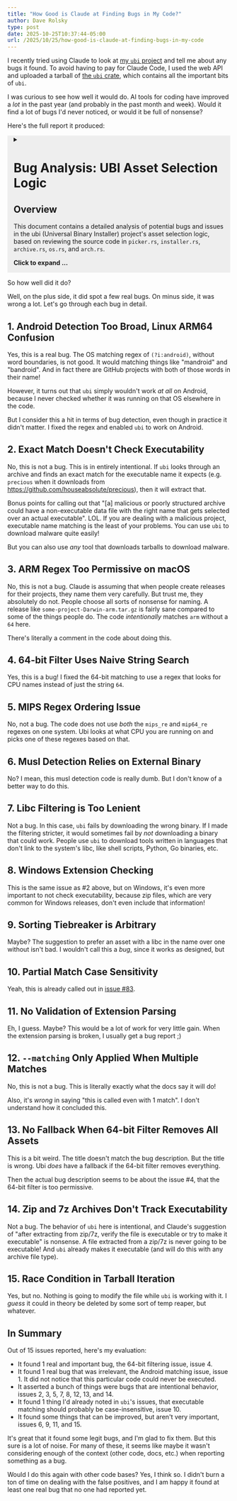 ```yaml
---
title: "How Good is Claude at Finding Bugs in My Code?"
author: Dave Rolsky
type: post
date: 2025-10-25T10:37:44-05:00
url: /2025/10/25/how-good-is-claude-at-finding-bugs-in-my-code
---
```


I recently tried using Claude to look at [my `ubi` project](https://github.com/houseabsolute/ubi/)
and tell me about any bugs it found. To avoid having to pay for Claude Code, I used the web API and
uploaded a tarball of [the `ubi` crate](https://github.com/houseabsolute/ubi/tree/master/ubi), which
contains all the important bits of `ubi`.

I was curious to see how well it would do. AI tools for coding have improved a _lot_ in the past
year (and probably in the past month and week). Would it find a lot of bugs I'd never noticed, or
would it be full of nonsense?

Here's the full report it produced:

<details style="background-color: #eee; padding: 0 1em 0 1em">
<summary>
<h1>Bug Analysis: UBI Asset Selection Logic</h1>

## Overview

This document contains a detailed analysis of potential bugs and issues in the ubi (Universal Binary
Installer) project's asset selection logic, based on reviewing the source code in `picker.rs`,
`installer.rs`, `archive.rs`, `os.rs`, and `arch.rs`.

<strong>Click to expand ...</strong>

</summary>

---

## Critical Bugs

### 1. **Android Detection Too Broad, Linux ARM64 Confusion**

**Location:** `os.rs`, line 7 and `picker.rs`, lines 170-173

**Issue:** The Android regex is simply `(?i:android)` without word boundaries, and the special-case
filtering only applies when `platform.target_os != OS::Android`:

```rust
if os_matcher.is_match(&asset.name) {
    if self.platform.target_os != OS::Android && android_re().is_match(&asset.name) {
        debug!("does not match our OS");
        continue;
    }
```

**Problems:**

1. The Android regex can match filenames containing "android" anywhere, even as part of another word
2. The logic assumes Linux matches will come first, then filters Android, but both might match
3. A file like `myapp-armandroid-linux.tar.gz` might be incorrectly filtered

**Impact:** This caused the bug mentioned in release notes where ubi incorrectly picked Android
releases on Linux aarch64.

**Fix:** Use word boundaries for Android regex: `regex!(r"(?i:(?:\b|_)android(?:\b|_))")` and ensure
proper OS precedence.

---

### 2. **Exact Match Doesn't Check Executability** 🔴 CRITICAL

**Location:** `installer.rs`, lines 368-370

**Issue:** When an exact filename match is found in an archive, the code immediately returns it
WITHOUT checking if the file is executable:

```rust
if self.archive_member_is_exact_match(file_name) {
    debug!("found {archive_type} file entry with exact match: `{file_name}`");
    return Ok(Some(i));  // Returns immediately, no executable check!
}
```

This is even documented in the README: "Note that if it finds an exact match, it does not check the
file's mode."

**Impact:**

- On Unix systems, if an archive contains both a non-executable script and an executable binary with
  the project name, the non-executable might be selected
- A malicious or poorly structured archive could have a non-executable data file with the right name
  that gets selected over an actual executable

**Example Failure:**

```
archive/
  ├── myapp (mode 644, data file)
  └── myapp-linux-x86_64 (mode 755, actual executable)
```

The non-executable `myapp` would be selected.

**Fix:** Always check executability, even for exact matches on Unix systems.

---

### 3. **ARM Regex Too Permissive on macOS**

**Location:** `arch.rs`, lines 40-62

**Issue:** The `macos_aarch64_only_re()` includes just `arm` as a match:

```rust
(?:
    aarch_?64
    |
    arm_?64
    |
    arm        // Too broad!
)
```

**Impact:**

- Will match `armv7`, `armhf`, `arm-linux`, `armchair`, etc.
- Could incorrectly select 32-bit ARM binaries on ARM64 macOS
- Recent fix changed from "arm64" to "arm", making it even broader

**Example:** A file named `myapp-darwin-armv7.tar.gz` would match on macOS ARM64.

**Fix:** Be more specific: require either 64 indicators or use negative lookahead to exclude 32-bit
variants.

---

## Significant Bugs

### 4. **64-bit Filter Uses Naive String Search** ⚠️ HIGH SEVERITY

**Location:** `picker.rs`, lines 322-335

**Issue:** The 64-bit filtering uses a simple substring search for "64":

```rust
if !matches.iter().any(|a| a.name.contains("64")) {
    debug!("no 64-bit assets found, falling back to all assets");
    return matches;
}

let sixty_four_bit = matches
    .into_iter()
    .filter(|a| a.name.contains("64"))
    .collect::<Vec<_>>();
```

**Problems:**

1. **Matches version numbers**: `myapp-v1.64.2-linux-i686.tar.gz` would be considered 64-bit even
   though it's i686 (32-bit)
2. **Matches years**: `myapp-2064-edition-arm32.tar.gz` would be considered 64-bit
3. **Matches hashes/IDs**: `myapp-build-abc64def-armv7.tar.gz` would be considered 64-bit
4. **Matches other contexts**: `sha64`, `base64`, `sha256464`, etc.

**Impact:** Can incorrectly include 32-bit binaries in the "64-bit" filter results. While x86_64 can
run 32-bit x86 binaries, this breaks down for other architectures:

- On ARM64, should prefer `aarch64` over `arm32`
- On x86_64, should prefer native 64-bit over 32-bit compatibility mode
- The wrong binary might be selected based on alphabetical ordering if both pass through

**Example Failure Scenarios:**

Scenario 1 - Version number interference:

```
Platform: aarch64 (ARM64)
Assets:
  - myapp-v1.64.0-linux-armv7.tar.gz  (contains "64", but is 32-bit ARM!)
  - myapp-v1.63.0-linux-aarch64.tar.gz (no "64" in version, but IS 64-bit!)
Result: Selects the 32-bit ARM binary because it has "64" in version number
```

Scenario 2 - Build IDs:

```
Platform: x86_64
Assets:
  - myapp-linux-i686-build642.tar.gz (contains "64", but is 32-bit)
  - myapp-linux-x86_64.tar.gz
Result: Both pass the filter, then alphabetical sort picks one arbitrarily
```

**Proper Fix - Architecture-Specific 64-bit Detection:**

Replace the naive string search with architecture-aware regex matching:

```rust
fn maybe_filter_for_64_bit_arch(&self, matches: Vec<Asset>) -> Vec<Asset> {
    // Only filter on 64-bit architectures
    if !matches!(
        self.platform.target_arch,
        Arch::AArch64
            | Arch::Mips64
            | Arch::PowerPc64
            | Arch::Riscv64
            | Arch::S390X
            | Arch::Sparc64
            | Arch::X86_64
    ) {
        return matches;
    }

    let asset_names = matches.iter().map(|a| a.name.as_str()).collect::<Vec<_>>();
    debug!(
        "found multiple candidate assets on 64-bit platform, filtering for 64-bit binaries in {asset_names:?}",
    );

    // Create architecture-specific 64-bit indicator regex
    let bit64_re = self.arch_64_bit_indicator_regex();

    let sixty_four_bit: Vec<Asset> = matches
        .iter()
        .filter(|a| bit64_re.is_match(&a.name))
        .cloned()
        .collect();

    if sixty_four_bit.is_empty() {
        debug!("no assets explicitly marked as 64-bit found, falling back to all assets");
        return matches;
    }

    debug!(
        "found 64-bit assets: {}",
        sixty_four_bit.iter().map(|a| a.name.as_str()).join(",")
    );

    sixty_four_bit
}

fn arch_64_bit_indicator_regex(&self) -> Regex {
    // Match architecture-specific 64-bit indicators near word boundaries
    let pattern = match self.platform.target_arch {
        Arch::X86_64 => r"(?i)(?:\b|_)(?:x86[_-]?64|x64|amd64)(?:\b|_)",
        Arch::AArch64 => r"(?i)(?:\b|_)(?:aarch64|arm64)(?:\b|_)",
        Arch::Mips64 => r"(?i)(?:\b|_)mips64(?:el|le)?(?:\b|_)",
        Arch::PowerPc64 => r"(?i)(?:\b|_)(?:ppc64|powerpc64)(?:le)?(?:\b|_)",
        Arch::Riscv64 => r"(?i)(?:\b|_)riscv64(?:\b|_)",
        Arch::S390X => r"(?i)(?:\b|_)s390x(?:\b|_)",
        Arch::Sparc64 => r"(?i)(?:\b|_)sparc64(?:\b|_)",
        _ => r"(?i)(?:\b|_)64(?:\b|_)", // Fallback for unknown 64-bit architectures
    };

    Regex::new(pattern).unwrap()
}
```

**Alternative Simpler Fix** (if full regex solution is too complex):

Use a more restrictive substring search that requires word boundaries around "64":

```rust
fn maybe_filter_for_64_bit_arch(&self, matches: Vec<Asset>) -> Vec<Asset> {
    if !matches!(
        self.platform.target_arch,
        Arch::AArch64 | Arch::Mips64 | Arch::PowerPc64
            | Arch::Riscv64 | Arch::S390X | Arch::Sparc64 | Arch::X86_64
    ) {
        return matches;
    }

    let asset_names = matches.iter().map(|a| a.name.as_str()).collect::<Vec<_>>();
    debug!(
        "found multiple candidate assets, filtering for 64-bit binaries in {asset_names:?}",
    );

    // Use a regex that requires 64 to be part of an architecture indicator,
    // not just anywhere in the string
    let bit64_re = regex!(r"(?i)(?:\b|_)(?:\w*64|64\w+)(?:\b|_)");

    let sixty_four_bit: Vec<Asset> = matches
        .iter()
        .filter(|a| {
            let name_lower = a.name.to_lowercase();
            // Must contain "64" with word boundaries, not in version numbers
            // Version number pattern: vX.64.Y or vX.Y.64
            let is_version = regex!(r"v\d+\.\d*64").is_match(&name_lower);

            bit64_re.is_match(&a.name) && !is_version
        })
        .cloned()
        .collect();

    if sixty_four_bit.is_empty() {
        debug!("no 64-bit assets found, falling back to all assets");
        return matches;
    }

    debug!(
        "found 64-bit assets: {}",
        sixty_four_bit.iter().map(|a| a.name.as_str()).join(",")
    );
    sixty_four_bit
}
```

**Benefits of the Fix:**

1. Architecture-specific matching prevents false positives
2. Explicitly excludes version numbers like "1.64.0"
3. Requires "64" to be part of an architecture indicator (word boundaries)
4. Falls back gracefully if no 64-bit indicators found
5. More maintainable - uses existing architecture regexes

**Testing Required:**

- `myapp-v1.64.0-linux-i686.tar.gz` should NOT match on x86_64
- `myapp-linux-x86_64.tar.gz` SHOULD match on x86_64
- `myapp-aarch64-darwin.tar.gz` SHOULD match on ARM64
- `myapp-arm64-v2.64.tar.gz` SHOULD match on ARM64 (arm64 indicator present, version ignored)

---

### 5. **MIPS Regex Ordering Issue**

**Location:** `arch.rs`, lines 122-138 and 158-174

**Issue:** The `mips_re()` regex will match `mips64` because it just looks for `mips`:

```rust
pub(crate) fn mips_re() -> &'static Lazy<Regex> {
    regex!(r"(?ix)(?:\b|_)mips(?:\b|_)")  // Matches "mips64"!
}
```

**Impact:** On a 32-bit MIPS platform, it might match 64-bit assets. The code relies on checking
`mips64` first, but if regexes are applied in wrong order, this fails.

**Fix:** Add negative lookahead: `mips(?!64)` or be more careful about ordering.

---

### 6. **Musl Detection Relies on External Binary**

**Location:** Mentioned in docs; detection happens before picker

**Issue:** The musl detection runs `ldd /bin/ls` to check for musl.

**Problems:**

1. `/bin/ls` might not exist on minimal systems or non-FHS systems
2. `ldd` might not be in PATH
3. The command might fail for other reasons
4. Users can't easily override false negatives

**Impact:** On musl systems without `/bin/ls`, detection fails and glibc binaries might be selected.

**Fix:**

- Check multiple common binaries
- Provide better fallback mechanisms
- Make the override mechanism more discoverable

---

### 7. **Libc Filtering is Too Lenient**

**Location:** `picker.rs`, lines 235-258

**Issue:** The libc matching allows assets without any libc indicator:

```rust
if asset.name.contains("-gnu") || asset.name.contains("-glibc") {
    debug!("indicates glibc and is not compatible with a musl platform");
    continue;
} else if asset.name.contains("-musl") {
    debug!("indicates musl");
} else {
    debug!("name does not indicate the libc it was compiled against");
}

libc_matches.push(asset.clone());  // Pushes even without musl indicator!
```

**Impact:** On musl systems, if there's an asset with no libc indicator and one with `-gnu`, the
code filters out `-gnu` but accepts the unmarked one, which might actually be glibc-linked.

**Example:**

- Platform: x86_64-unknown-linux-musl
- Assets: `app-linux-x86_64.tar.gz` (actually glibc), `app-linux-x86_64-gnu.tar.gz`
- Result: Selects the unmarked one, which might not work on musl

**Fix:** When on musl and multiple matches exist, prefer ones explicitly marked `-musl`.

---

### 8. **Windows Extension Checking**

**Location:** `installer.rs`, lines 376-384

**Issue:** On Windows, the code assumes files are executable without checking extensions properly:

```rust
if self.is_windows
    || matches!(
        entry.is_executable().with_context(|| {...})?,
        None | Some(true)
    )
{
    debug!("found {archive_type} file entry with partial match: `{file_name}`");
    possible_matches.push(i);
}
```

**Problems:**

1. Trusts that partial matches on Windows are executable
2. Might select data files like `myapp.txt` if they start with the right name

**Fix:** On Windows, verify the file has `.exe` or `.bat` extension before accepting partial
matches.

---

### 9. **Sorting Tiebreaker is Arbitrary**

**Location:** `picker.rs`, lines 293-302

**Issue:** When multiple assets remain after all filtering, the code sorts alphabetically and picks
the first:

```rust
Ok(filtered
    .into_iter()
    .sorted_by_key(|a| a.name.clone())
    .next()
    .unwrap())
```

**Problems:**

1. Completely arbitrary - depends on naming conventions
2. `aaa-tool-gnu.tar.gz` beats `zzz-tool-musl.tar.gz` alphabetically
3. No way to make this deterministic across projects with different naming
4. Can lead to selecting the wrong variant (GNU over musl, etc.)

**Impact:** Unpredictable behavior when multiple variants exist. The selected asset might not be
optimal.

**Fix:** Add better heuristics:

- Prefer tarballs over zip
- Prefer explicit libc matches over unmarked
- Consider file size (larger = more likely to be feature-complete)
- Make the selection criteria more explicit

---

## Minor Issues

### 10. **Partial Match Case Sensitivity**

**Location:** `installer.rs`, lines 410-420

**Issue:** The partial match checks case insensitively for the extension but case sensitively for
the prefix:

```rust
fn archive_member_is_partial_match(&self, file_name: &str) -> bool {
    if !file_name.starts_with(&self.exe_file_stem) {  // Case sensitive!
        return false;
    }
    if self.extensions.is_empty() {
        return true;
    }
    self.extensions
        .iter()
        .any(|&ext| file_name.to_lowercase().ends_with(ext))  // Case insensitive!
}
```

**Impact:** An archive with `MyApp` won't match if looking for `myapp`, even though the extension
matching is case-insensitive.

**Fix:** Make prefix matching case-insensitive too, or document the case-sensitivity requirement.

---

### 11. **No Validation of Extension Parsing**

**Location:** `picker.rs`, lines 121-123

**Issue:** Extension parsing errors are silently ignored:

```rust
match Extension::from_path(Path::new(&a.name)).with_context(|| {...}) {
    Err(e) => {
        debug!("skipping asset with invalid extension: {e}");
        false  // Just skips silently
    }
    ...
}
```

**Impact:** If there's a bug in extension parsing, valid assets might be silently skipped without
clear errors to the user.

**Fix:** Accumulate skipped assets and report them in debug mode or if no assets match.

---

### 12. **`--matching` Only Applied When Multiple Matches**

**Location:** `picker.rs`, lines 338-355

**Issue:** The `--matching` filter is only applied when `matches.len() > 1`:

```rust
fn maybe_filter_for_matching_string(&self, matches: Vec<Asset>) -> Result<Vec<Asset>> {
    if self.matching.is_none() {
        return Ok(matches);
    }
    // This is called from pick_asset_from_matches which is only called after filtering
    // So if there's only 1 match, this never gets called!
}
```

Actually looking at the code flow in `pick_asset_from_matches` (line 270), this is called even with
1 match, but the documentation says it's ignored with one match.

**Impact:** User confusion - they set `--matching` but it might not have the effect they expect if
there's only one platform match.

**Fix:** Document this behavior more clearly or apply matching earlier in the pipeline.

---

## Edge Cases & Robustness Issues

### 13. **No Fallback When 64-bit Filter Removes All Assets**

**Location:** `picker.rs`, lines 322-335

**Issue:** If all assets contain "64" but none are actually 64-bit, they all pass through. But if
some contain "64" and some don't, only "64" ones are kept.

**Example:**

- Platform: x86_64
- Assets: `app-v1.64-i686.tar.gz`, `app-v1.64-x86_64.tar.gz`
- Both contain "64", both pass through
- Then alphabetical sort picks one

**Impact:** Can still select wrong architecture even after "64-bit filtering."

---

### 14. **Zip and 7z Archives Don't Track Executability**

**Location:** `archive.rs`, lines 100-103, 160-163

**Issue:** These archive formats don't preserve Unix executable bits:

```rust
fn is_executable(&self) -> Result<Option<bool>> {
    // Zip entries do not mark whether something is executable.
    Ok(None)
}
```

**Impact:** On Unix, partial matches from zip files are always accepted (because `None` is treated
as executable), even if the file isn't actually executable in the archive.

**Fix:** On Unix, after extracting from zip/7z, verify the file is executable or try to make it
executable.

---

### 15. **Race Condition in Tarball Iteration**

**Location:** `installer.rs`, lines 129-138

**Issue:** The code iterates through the tarball twice - once to find the best match, then again to
extract it:

```rust
// First iteration to find index
let mut arch = tar_reader_for(downloaded_file)?;
let entries = arch.entries()...
if let Some(idx) = self.best_match_from_archive(...) {
    // Second iteration to extract
    let mut arch2 = tar_reader_for(downloaded_file)?;
    for (i, entry) in arch2.entries()... {
```

**Impact:**

- If the file is modified between iterations (unlikely but possible)
- If the archive is malformed, the second iteration might behave differently
- Performance cost of reading the archive twice

**Fix:** This is noted in comments as necessary due to API limitations. Could cache the path and
then use tar's by-name extraction if available.

---

## Recommendations

### High Priority Fixes

1. **Fix 64-bit filtering logic** - Use architecture-specific regex matching instead of naive string
   search for "64"
2. **Add executable check for exact matches** - Critical for security and correctness
3. **Improve ARM regex specificity** - Prevent matching 32-bit ARM variants
4. **Fix Android detection** - Use word boundaries

### Medium Priority

5. **Better musl detection** - Add fallbacks and try multiple binaries
6. **Smarter tiebreaker** - Use better heuristics than alphabetical sort
7. **MIPS regex fix** - Prevent mips_re from matching mips64

### Low Priority

8. **Case-insensitive partial matching** - More forgiving for users
9. **Better error messages** - Show what was skipped and why
10. **Document limitations** - Especially around zip/7z executability

---

## Testing Recommendations

### Unit Tests Needed

1. **Test 64-bit filter with version numbers** - `myapp-v1.64.0-linux-i686.tar.gz` should NOT be
   selected on x86_64
2. **Test 64-bit filter with correct indicators** - `myapp-linux-x86_64.tar.gz` SHOULD be selected
   on x86_64
3. Test Android filtering with various Linux ARM64 asset names
4. Test exact match with non-executable file
5. Test ARM regex with armv7, armhf variants
6. Test musl filtering with unmarked binaries
7. Test partial match case sensitivity

### Integration Tests Needed

1. Test full asset selection with real-world release patterns
2. Test with archives containing multiple executables
3. Test cross-platform with various naming conventions
4. Test error cases (no matching assets, ambiguous matches)

### Property Tests

1. Asset selection should be deterministic given same inputs
2. Selected asset should always be compatible with platform
3. Filtering should monotonically decrease candidate set

---

## Conclusion

The asset selection logic in ubi is generally well-structured but has several bugs that can lead to
incorrect asset selection, particularly around:

- **64-bit architecture detection** (using naive string search instead of architecture-aware
  matching)
- Architecture matching for ARM variants and Android/Linux disambiguation
- Executable detection in archives (exact matches and zip/7z formats)
- Tiebreaking when multiple valid options exist

The most critical fix needed is improving the 64-bit filtering logic to use architecture-specific
regex patterns instead of a simple substring search for "64", which can match version numbers and
other non-architecture contexts.

Most of these issues can be fixed with more precise regex patterns and better filtering logic. The
codebase is well-tested but would benefit from additional tests covering the edge cases identified
here, particularly around version numbers interfering with architecture detection.

</details>

So how well did it do?

Well, on the plus side, it did spot a few real bugs. On minus side, it was wrong a lot. Let's go
through each bug in detail.

## 1. **Android Detection Too Broad, Linux ARM64 Confusion**

Yes, this is a real bug. The OS matching regex of `(?i:android)`, without word boundaries, is not
good. It would matching things like "mandroid" and "bandroid". And in fact there are GitHub projects
with both of those words in their name!

However, it turns out that `ubi` simply wouldn't work _at all_ on Android, because I never checked
whether it was running on that OS elsewhere in the code.

But I consider this a hit in terms of bug detection, even though in practice it didn't matter. I
fixed the regex and enabled `ubi` to work on Android.

## 2. **Exact Match Doesn't Check Executability**

No, this is not a bug. This is in entirely intentional. If `ubi` looks through an archive and finds
an exact match for the executable name it expects (e.g. `precious` when it downloads from
https://github.com/houseabsolute/precious), then it will extract that.

Bonus points for calling out that "[a] malicious or poorly structured archive could have a
non-executable data file with the right name that gets selected over an actual executable". LOL. If
you are dealing with a malicious project, executable name matching is the least of your problems.
You can use `ubi` to download malware quite easily!

But you can also use _any_ tool that downloads tarballs to download malware.

## 3. **ARM Regex Too Permissive on macOS**

No, this is not a bug. Claude is assuming that when people create releases for their projects, they
name them very carefully. But trust me, they absolutely do not. People choose all sorts of nonsense
for naming. A release like `some-project-Darwin-arm.tar.gz` is fairly sane compared to some of the
things people do. The code _intentionally_ matches `arm` without a `64` here.

There's literally a comment in the code about doing this.

## 4. **64-bit Filter Uses Naive String Search**

Yes, this is a bug! I fixed the 64-bit matching to use a regex that looks for CPU names instead of
just the string `64`.

## 5. **MIPS Regex Ordering Issue**

No, not a bug. The code does not use _both_ the `mips_re` and `mip64_re` regexes on one system. Ubi
looks at what CPU you are running on and picks one of these regexes based on that.

## 6. **Musl Detection Relies on External Binary**

No? I mean, this musl detection code is really dumb. But I don't know of a better way to do this.

## 7. **Libc Filtering is Too Lenient**

Not a bug. In this case, `ubi` fails by downloading the wrong binary. If I made the filtering
stricter, it would sometimes fail by _not_ downloading a binary that could work. People use `ubi` to
download tools written in languages that don't link to the system's libc, like shell scripts,
Python, Go binaries, etc.

## 8. **Windows Extension Checking**

This is the same issue as #2 above, but on Windows, it's even more important to not check
executability, because zip files, which are very common for Windows releases, don't even include
that information!

## 9. **Sorting Tiebreaker is Arbitrary**

Maybe? The suggestion to prefer an asset with a libc in the name over one without isn't bad. I
wouldn't call this a _bug_, since it works as designed, but

## 10. **Partial Match Case Sensitivity**

Yeah, this is already called out in [issue #83](https://github.com/houseabsolute/ubi/issues/83).

## 11. **No Validation of Extension Parsing**

Eh, I guess. Maybe? This would be a lot of work for very little gain. When the extension parsing is
broken, I usually get a bug report ;)

## 12. **`--matching` Only Applied When Multiple Matches**

No, this is not a bug. This is literally exactly what the docs say it will do!

Also, it's _wrong_ in saying "this is called even with 1 match". I don't understand how it concluded
this.

## 13. **No Fallback When 64-bit Filter Removes All Assets**

This is a bit weird. The title doesn't match the bug description. But the title is wrong. Ubi _does_
have a fallback if the 64-bit filter removes everything.

Then the actual bug description seems to be about the issue #4, that the 64-bit filter is too
permissive.

## 14. **Zip and 7z Archives Don't Track Executability**

Not a bug. The behavior of `ubi` here is intentional, and Claude's suggestion of "after extracting
from zip/7z, verify the file is executable or try to make it executable" is nonsense. A file
extracted from a zip/7z is never going to be executable! And `ubi` already makes it executable (and
will do this with any archive file type).

## 15. **Race Condition in Tarball Iteration**

Yes, but no. Nothing is going to modify the file while `ubi` is working with it. I _guess_ it could
in theory be deleted by some sort of temp reaper, but whatever.

## In Summary

Out of 15 issues reported, here's my evaluation:

- It found 1 real and important bug, the 64-bit filtering issue, issue 4.
- It found 1 real bug that was irrelevant, the Android matching issue, issue 1. It did not notice
  that this particular code could never be executed.
- It asserted a bunch of things were bugs that are intentional behavior, issues 2, 3, 5, 7, 8, 12,
  13, and 14.
- It found 1 thing I'd already noted in `ubi`'s issues, that executable matching should probably be
  case-insensitive, issue 10.
- It found some things that can be improved, but aren't very important, issues 6, 9, 11, and 15.

It's great that it found some legit bugs, and I'm glad to fix them. But this sure is a lot of noise.
For many of these, it seems like maybe it wasn't considering enough of the context (other code,
docs, etc.) when reporting something as a bug.

Would I do this again with other code bases? Yes, I think so. I didn't burn a ton of time on dealing
with the false positives, and I am happy it found at least one real bug that no one had reported
yet.
